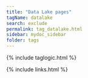 ```yaml
---
title: "Data Lake pages"
tagName: datalake
search: exclude
permalink: tag_datalake.html
sidebar: mydoc_sidebar
folder: tags
---
```

{% include taglogic.html %}

{% include links.html %}
